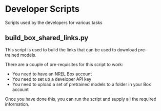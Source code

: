 # Developer Scripts

Scripts used by the developers for various tasks

## build_box_shared_links.py

This script is used to build the links that can be used to download pre-trained models.

There are a couple of pre-requisites for this script to work:

- You need to have an NREL Box account
- You need to set up a developer API key
- You need to upload a set of pretrained models to a folder in your Box account

Once you have done this, you can run the script and supply all the required information.
